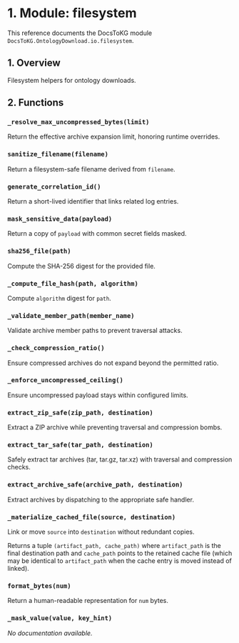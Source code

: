 # 1. Module: filesystem

This reference documents the DocsToKG module ``DocsToKG.OntologyDownload.io.filesystem``.

## 1. Overview

Filesystem helpers for ontology downloads.

## 2. Functions

### `_resolve_max_uncompressed_bytes(limit)`

Return the effective archive expansion limit, honoring runtime overrides.

### `sanitize_filename(filename)`

Return a filesystem-safe filename derived from ``filename``.

### `generate_correlation_id()`

Return a short-lived identifier that links related log entries.

### `mask_sensitive_data(payload)`

Return a copy of ``payload`` with common secret fields masked.

### `sha256_file(path)`

Compute the SHA-256 digest for the provided file.

### `_compute_file_hash(path, algorithm)`

Compute ``algorithm`` digest for ``path``.

### `_validate_member_path(member_name)`

Validate archive member paths to prevent traversal attacks.

### `_check_compression_ratio()`

Ensure compressed archives do not expand beyond the permitted ratio.

### `_enforce_uncompressed_ceiling()`

Ensure uncompressed payload stays within configured limits.

### `extract_zip_safe(zip_path, destination)`

Extract a ZIP archive while preventing traversal and compression bombs.

### `extract_tar_safe(tar_path, destination)`

Safely extract tar archives (tar, tar.gz, tar.xz) with traversal and compression checks.

### `extract_archive_safe(archive_path, destination)`

Extract archives by dispatching to the appropriate safe handler.

### `_materialize_cached_file(source, destination)`

Link or move ``source`` into ``destination`` without redundant copies.

Returns a tuple ``(artifact_path, cache_path)`` where ``artifact_path`` is the final
destination path and ``cache_path`` points to the retained cache file (which may be
identical to ``artifact_path`` when the cache entry is moved instead of linked).

### `format_bytes(num)`

Return a human-readable representation for ``num`` bytes.

### `_mask_value(value, key_hint)`

*No documentation available.*
